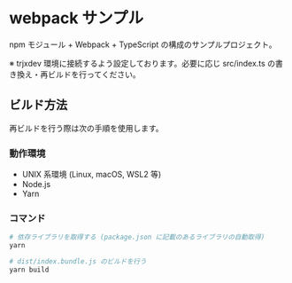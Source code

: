 # webpack サンプル

npm モジュール + Webpack + TypeScript の構成のサンプルプロジェクト。

※ trjxdev 環境に接続するよう設定しております。必要に応じ src/index.ts の書き換え・再ビルドを行ってください。

## ビルド方法

再ビルドを行う際は次の手順を使用します。

### 動作環境

* UNIX 系環境 (Linux, macOS, WSL2 等)
* Node.js
* Yarn

### コマンド

```sh
# 依存ライブラリを取得する (package.json に記載のあるライブラリの自動取得)
yarn

# dist/index.bundle.js のビルドを行う
yarn build
```

